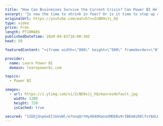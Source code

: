 ```yaml
---
title: "How Can Businesses Survive the Current Crisis? Can Power BI Help?"
excerpt: "Is now the time to shrink in fear? Or is it time to step up and be a leader for your business? 👉 Go to http://www.PowerBIBizHelp.com/ for help.  The current crisis is severe, but it would not last forever. What can you do, to not only survive now, but thrive once we emerge from this crisis?  Can Power"
originalUrl: https://youtube.com/watch?v=ZcND9vJj_hQ
type: video
price: Free
length: PT10M40S
publishedDateTime: 2020-04-01T16:00:30Z
heat: 50

featuredContent: "<iframe width=\"800\" height=\"500\" frameborder=\"0\" src=\"https://www.youtube.com/embed/ZcND9vJj_hQ\" allow=\"accelerometer; autoplay; encrypted-media; gyroscope; picture-in-picture\" allowfullscreen></iframe>"

provider:
  name: Learn Power BI
  domain: learnpowerbi.com

topics:
  - Power BI

images:
  - url: https://i.ytimg.com/vi/ZcND9vJj_hQ/maxresdefault.jpg
    width: 1280
    height: 720
    isCached: true

secured: "1IEDjOnpGxEI1kUvWl/e7nnqQrYHy4D4OHanaSMDbRu9rIBEm0iR0lfsY8dLKfxwz1wvAdkxWrQqnkQolsthASoQDNrOL4U58unBDSGJDZO7smpsI0wGzRBgi2K56DqRgEC0ZOXYMMpJPa6udP6MM1qPkYEsS+diA9Qd+H66QrtRGn4iOlXPoAIdzhtLu2p8X9NpHF9k5A5gmYTEWOu2mP4CpiB0MhkNOvZTl0O2gW2YccTXsUI9JhLjTB/R6+ZlT5jUm+igu9+30kmwe96KGm/2mibjDtaq0g7LEIEoIFVr4YSyYwu4pV6Y0BJpSHdI66ickUpU1Rap0LtNe3Ucf9j2+B95MUSMNEA70q/UE7hBwJ8nZ69ToemD+X+12+9/tLMdfL8iyOZJwQ9nqOd8JByLK0U/0sba8NT/Uozo1os=;pwAPjYZk8w6F2CRsNrB8rQ=="
---
```


